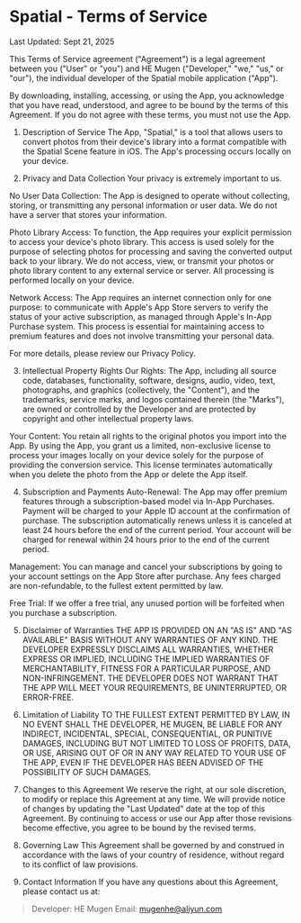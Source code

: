 # Spatial - Terms of Service
Last Updated: Sept 21, 2025

This Terms of Service agreement ("Agreement") is a legal agreement between you ("User" or "you") and HE Mugen ("Developer," "we," "us," or "our"), the individual developer of the Spatial mobile application ("App").

By downloading, installing, accessing, or using the App, you acknowledge that you have read, understood, and agree to be bound by the terms of this Agreement. If you do not agree with these terms, you must not use the App.

1. Description of Service
The App, "Spatial," is a tool that allows users to convert photos from their device's library into a format compatible with the Spatial Scene feature in iOS. The App's processing occurs locally on your device.

2. Privacy and Data Collection
Your privacy is extremely important to us.

No User Data Collection: The App is designed to operate without collecting, storing, or transmitting any personal information or user data. We do not have a server that stores your information.

Photo Library Access: To function, the App requires your explicit permission to access your device's photo library. This access is used solely for the purpose of selecting photos for processing and saving the converted output back to your library. We do not access, view, or transmit your photos or photo library content to any external service or server. All processing is performed locally on your device.

Network Access: The App requires an internet connection only for one purpose: to communicate with Apple's App Store servers to verify the status of your active subscription, as managed through Apple's In-App Purchase system. This process is essential for maintaining access to premium features and does not involve transmitting your personal data.

For more details, please review our Privacy Policy.

3. Intellectual Property Rights
Our Rights: The App, including all source code, databases, functionality, software, designs, audio, video, text, photographs, and graphics (collectively, the "Content"), and the trademarks, service marks, and logos contained therein (the "Marks"), are owned or controlled by the Developer and are protected by copyright and other intellectual property laws.

Your Content: You retain all rights to the original photos you import into the App. By using the App, you grant us a limited, non-exclusive license to process your images locally on your device solely for the purpose of providing the conversion service. This license terminates automatically when you delete the photo from the App or delete the App itself.

4. Subscription and Payments
Auto-Renewal: The App may offer premium features through a subscription-based model via In-App Purchases. Payment will be charged to your Apple ID account at the confirmation of purchase. The subscription automatically renews unless it is canceled at least 24 hours before the end of the current period. Your account will be charged for renewal within 24 hours prior to the end of the current period.

Management: You can manage and cancel your subscriptions by going to your account settings on the App Store after purchase. Any fees charged are non-refundable, to the fullest extent permitted by law.

Free Trial: If we offer a free trial, any unused portion will be forfeited when you purchase a subscription.

5. Disclaimer of Warranties
THE APP IS PROVIDED ON AN "AS IS" AND "AS AVAILABLE" BASIS WITHOUT ANY WARRANTIES OF ANY KIND. THE DEVELOPER EXPRESSLY DISCLAIMS ALL WARRANTIES, WHETHER EXPRESS OR IMPLIED, INCLUDING THE IMPLIED WARRANTIES OF MERCHANTABILITY, FITNESS FOR A PARTICULAR PURPOSE, AND NON-INFRINGEMENT. THE DEVELOPER DOES NOT WARRANT THAT THE APP WILL MEET YOUR REQUIREMENTS, BE UNINTERRUPTED, OR ERROR-FREE.

6. Limitation of Liability
TO THE FULLEST EXTENT PERMITTED BY LAW, IN NO EVENT SHALL THE DEVELOPER, HE MUGEN, BE LIABLE FOR ANY INDIRECT, INCIDENTAL, SPECIAL, CONSEQUENTIAL, OR PUNITIVE DAMAGES, INCLUDING BUT NOT LIMITED TO LOSS OF PROFITS, DATA, OR USE, ARISING OUT OF OR IN ANY WAY RELATED TO YOUR USE OF THE APP, EVEN IF THE DEVELOPER HAS BEEN ADVISED OF THE POSSIBILITY OF SUCH DAMAGES.

7. Changes to this Agreement
We reserve the right, at our sole discretion, to modify or replace this Agreement at any time. We will provide notice of changes by updating the "Last Updated" date at the top of this Agreement. By continuing to access or use our App after those revisions become effective, you agree to be bound by the revised terms.

8. Governing Law
This Agreement shall be governed by and construed in accordance with the laws of your country of residence, without regard to its conflict of law provisions.

9. Contact Information
If you have any questions about this Agreement, please contact us at:

> Developer: HE Mugen
> Email: mugenhe@aliyun.com
